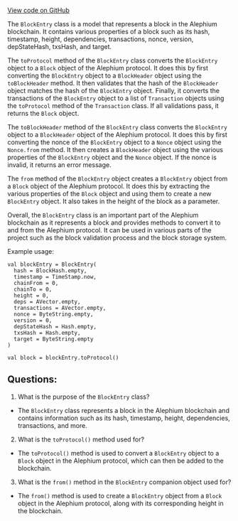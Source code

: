 [View code on GitHub](https://github.com/oxygenium/oxygenium/api/src/main/scala/org/oxygenium/api/model/BlockEntry.scala)

The `BlockEntry` class is a model that represents a block in the Alephium blockchain. It contains various properties of a block such as its hash, timestamp, height, dependencies, transactions, nonce, version, depStateHash, txsHash, and target. 

The `toProtocol` method of the `BlockEntry` class converts the `BlockEntry` object to a `Block` object of the Alephium protocol. It does this by first converting the `BlockEntry` object to a `BlockHeader` object using the `toBlockHeader` method. It then validates that the hash of the `BlockHeader` object matches the hash of the `BlockEntry` object. Finally, it converts the transactions of the `BlockEntry` object to a list of `Transaction` objects using the `toProtocol` method of the `Transaction` class. If all validations pass, it returns the `Block` object.

The `toBlockHeader` method of the `BlockEntry` class converts the `BlockEntry` object to a `BlockHeader` object of the Alephium protocol. It does this by first converting the nonce of the `BlockEntry` object to a `Nonce` object using the `Nonce.from` method. It then creates a `BlockHeader` object using the various properties of the `BlockEntry` object and the `Nonce` object. If the nonce is invalid, it returns an error message.

The `from` method of the `BlockEntry` object creates a `BlockEntry` object from a `Block` object of the Alephium protocol. It does this by extracting the various properties of the `Block` object and using them to create a new `BlockEntry` object. It also takes in the height of the block as a parameter.

Overall, the `BlockEntry` class is an important part of the Alephium blockchain as it represents a block and provides methods to convert it to and from the Alephium protocol. It can be used in various parts of the project such as the block validation process and the block storage system. 

Example usage:
```
val blockEntry = BlockEntry(
  hash = BlockHash.empty,
  timestamp = TimeStamp.now,
  chainFrom = 0,
  chainTo = 0,
  height = 0,
  deps = AVector.empty,
  transactions = AVector.empty,
  nonce = ByteString.empty,
  version = 0,
  depStateHash = Hash.empty,
  txsHash = Hash.empty,
  target = ByteString.empty
)

val block = blockEntry.toProtocol()
```
## Questions: 
 1. What is the purpose of the `BlockEntry` class?
- The `BlockEntry` class represents a block in the Alephium blockchain and contains information such as its hash, timestamp, height, dependencies, transactions, and more.

2. What is the `toProtocol()` method used for?
- The `toProtocol()` method is used to convert a `BlockEntry` object to a `Block` object in the Alephium protocol, which can then be added to the blockchain.

3. What is the `from()` method in the `BlockEntry` companion object used for?
- The `from()` method is used to create a `BlockEntry` object from a `Block` object in the Alephium protocol, along with its corresponding height in the blockchain.